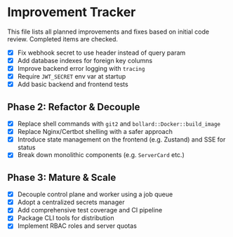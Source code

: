 # Improvement Tracker

This file lists all planned improvements and fixes based on initial code review.
Completed items are checked.

- [x] Fix webhook secret to use header instead of query param
- [x] Add database indexes for foreign key columns
- [x] Improve backend error logging with `tracing`
- [x] Require `JWT_SECRET` env var at startup
- [x] Add basic backend and frontend tests

## Phase 2: Refactor & Decouple
- [x] Replace shell commands with `git2` and `bollard::Docker::build_image`
- [x] Replace Nginx/Certbot shelling with a safer approach
- [x] Introduce state management on the frontend (e.g. Zustand) and SSE for status
- [x] Break down monolithic components (e.g. `ServerCard` etc.)

## Phase 3: Mature & Scale
- [x] Decouple control plane and worker using a job queue
- [x] Adopt a centralized secrets manager
- [x] Add comprehensive test coverage and CI pipeline
- [x] Package CLI tools for distribution
 - [x] Implement RBAC roles and server quotas
